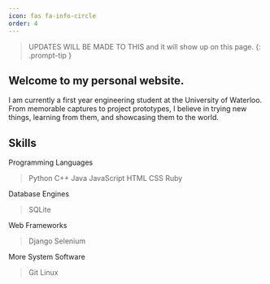 ```yaml
---
icon: fas fa-info-circle
order: 4
---
```


> UPDATES WILL BE MADE TO THIS and it will show up on this page.
{: .prompt-tip }

## Welcome to my personal website.
I am currently a first year engineering student at the University of Waterloo. From memorable captures to project prototypes, I believe in trying new things, learning from them, and showcasing them to the world. 

## Skills
Programming Languages
>Python
>C++
>Java
>JavaScript
>HTML 
>CSS 
>Ruby

Database Engines
>SQLite

Web Frameworks
>Django 
>Selenium 

More System Software
>Git
>Linux